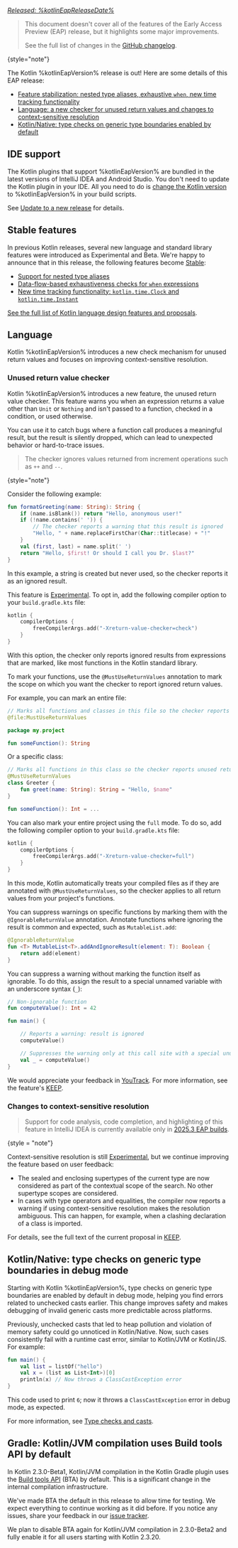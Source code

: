 [//]: # (title: What's new in Kotlin %kotlinEapVersion%)

_[Released: %kotlinEapReleaseDate%](eap.md#build-details)_

> This document doesn't cover all of the features of the Early Access Preview (EAP) release,
> but it highlights some major improvements.
>
> See the full list of changes in the [GitHub changelog](https://github.com/JetBrains/kotlin/releases/tag/v%kotlinEapVersion%).
>
{style="note"}

The Kotlin %kotlinEapVersion% release is out! Here are some details of this EAP release:

* [Feature stabilization: nested type aliases, exhaustive `when`, new time tracking functionality](#stable-features)
* [Language: a new checker for unused return values and changes to context-sensitive resolution](#language)
* [Kotlin/Native: type checks on generic type boundaries enabled by default](#kotlin-native-type-checks-on-generic-type-boundaries-in-debug-mode)

## IDE support

The Kotlin plugins that support %kotlinEapVersion% are bundled in the latest versions of IntelliJ IDEA and Android Studio.
You don't need to update the Kotlin plugin in your IDE.
All you need to do is [change the Kotlin version](configure-build-for-eap.md) to %kotlinEapVersion% in your build scripts.

See [Update to a new release](releases.md#update-to-a-new-kotlin-version) for details.

## Stable features

In previous Kotlin releases, several new language and standard library features were introduced as Experimental and Beta.
We're happy to announce that in this release, the following features become [Stable](components-stability.md#stability-levels-explained):

* [Support for nested type aliases](whatsnew22.md#support-for-nested-type-aliases)
* [Data-flow-based exhaustiveness checks for `when` expressions](whatsnew2220.md#data-flow-based-exhaustiveness-checks-for-when-expressions)
* [New time tracking functionality: `kotlin.time.Clock` and `kotlin.time.Instant` ](whatsnew2120.md#new-time-tracking-functionality)

[See the full list of Kotlin language design features and proposals](kotlin-language-features-and-proposals.md).

## Language

Kotlin %kotlinEapVersion% introduces a new check mechanism for unused return values and focuses on improving
context-sensitive resolution.

### Unused return value checker
<primary-label ref="experimental-general"/>

Kotlin %kotlinEapVersion% introduces a new feature, the unused return value checker.
This feature warns you when an expression returns a value other than `Unit` or `Nothing` and isn't passed to a function,
checked in a condition, or used otherwise.

You can use it to catch bugs where a function call produces a meaningful result, but the result is silently dropped,
which can lead to unexpected behavior or hard-to-trace issues.

> The checker ignores values returned from increment operations such as `++` and `--`.
>
{style="note"}

Consider the following example:

```kotlin
fun formatGreeting(name: String): String {
    if (name.isBlank()) return "Hello, anonymous user!"
    if (!name.contains(' ')) {
        // The checker reports a warning that this result is ignored
        "Hello, " + name.replaceFirstChar(Char::titlecase) + "!"
    }
    val (first, last) = name.split(' ')
    return "Hello, $first! Or should I call you Dr. $last?"
}
```

In this example, a string is created but never used, so the checker reports it as an ignored result.

This feature is [Experimental](components-stability.md#stability-levels-explained).
To opt in, add the following compiler option to your `build.gradle.kts` file:

```kotlin
kotlin {
    compilerOptions {
        freeCompilerArgs.add("-Xreturn-value-checker=check")
    }
}
```

With this option, the checker only reports ignored results from expressions that are marked, like most functions in the
Kotlin standard library.

To mark your functions, use the `@MustUseReturnValues` annotation to mark the scope on which you want the checker to
report ignored return values.

For example, you can mark an entire file:

```kotlin
// Marks all functions and classes in this file so the checker reports unused return values
@file:MustUseReturnValues

package my.project

fun someFunction(): String
```

Or a specific class:

```kotlin
// Marks all functions in this class so the checker reports unused return values
@MustUseReturnValues
class Greeter {
    fun greet(name: String): String = "Hello, $name"
}

fun someFunction(): Int = ...
```

You can also mark your entire project using the `full` mode.
To do so, add the following compiler option to your `build.gradle.kts` file:

```kotlin
kotlin {
    compilerOptions {
        freeCompilerArgs.add("-Xreturn-value-checker=full")
    }
}
```

In this mode, Kotlin automatically treats your compiled files as if they are annotated with `@MustUseReturnValues`,
so the checker applies to all return values from your project's functions.

You can suppress warnings on specific functions by marking them with the `@IgnorableReturnValue` annotation.
Annotate functions where ignoring the result is common and expected, such as `MutableList.add`:

```kotlin
@IgnorableReturnValue
fun <T> MutableList<T>.addAndIgnoreResult(element: T): Boolean {
    return add(element)
}
```
You can suppress a warning without marking the function itself as ignorable.
To do this, assign the result to a special unnamed variable with an underscore syntax (`_`):

```kotlin
// Non-ignorable function
fun computeValue(): Int = 42

fun main() {

    // Reports a warning: result is ignored
    computeValue()

    // Suppresses the warning only at this call site with a special unused variable
    val _ = computeValue()
}
```

We would appreciate your feedback in [YouTrack](https://youtrack.jetbrains.com/issue/KT-12719). For more information,
see the feature's [KEEP]( https://github.com/Kotlin/KEEP/blob/main/proposals/KEEP-0412-unused-return-value-checker.md).

### Changes to context-sensitive resolution
<primary-label ref="experimental-general"/>

> Support for code analysis, code completion, and highlighting of this feature in IntelliJ IDEA is currently available
> only in [2025.3 EAP builds](https://www.jetbrains.com/idea/nextversion/).
>
{style = "note"}

Context-sensitive resolution is still [Experimental](components-stability.md#stability-levels-explained),
but we continue improving the feature based on user feedback:

* The sealed and enclosing supertypes of the current type are now considered as part of the contextual scope of the search.
  No other supertype scopes are considered.
* In cases with type operators and equalities, the compiler now reports a warning if using context-sensitive resolution
  makes the resolution ambiguous. This can happen, for example, when a clashing declaration of a class is imported.

For details, see the full text of the current proposal in [KEEP](https://github.com/Kotlin/KEEP/blob/main/proposals/KEEP-0379-context-sensitive-resolution.md).

## Kotlin/Native: type checks on generic type boundaries in debug mode

Starting with Kotlin %kotlinEapVersion%, type checks on generic type boundaries are enabled by default in debug mode,
helping you find errors related to unchecked casts earlier. This change improves safety and makes debugging of invalid
generic casts more predictable across platforms.

Previously, unchecked casts that led to heap pollution and violation of memory safety could go unnoticed in Kotlin/Native.
Now, such cases consistently fail with a runtime cast error, similar to Kotlin/JVM or Kotlin/JS. For example:

```kotlin
fun main() {
    val list = listOf("hello")
    val x = (list as List<Int>)[0]
    println(x) // Now throws a ClassCastException error
}
```

This code used to print `6`; now it throws a `ClassCastException` error in debug mode, as expected.

For more information, see [Type checks and casts](typecasts.md).

## Gradle: Kotlin/JVM compilation uses Build tools API by default
<primary-label ref="experimental-general"/>

In Kotlin 2.3.0-Beta1, Kotlin/JVM compilation in the Kotlin Gradle plugin uses the [Build tools API](build-tools-api.md)
(BTA) by default. This is a significant change in the internal compilation infrastructure.

We've made BTA the default in this release to allow time for testing. We expect everything to continue working as it did
before. If you notice any issues, share your feedback in our [issue tracker](https://youtrack.jetbrains.com/newIssue?project=KT&summary=Kotlin+Gradle+plugin+BTA+migration+issue&description=Describe+the+problem+you+encountered+here.&c=tag+kgp-bta-migration).

We plan to disable BTA again for Kotlin/JVM compilation in 2.3.0-Beta2 and fully enable it for all users starting with
Kotlin 2.3.20.
